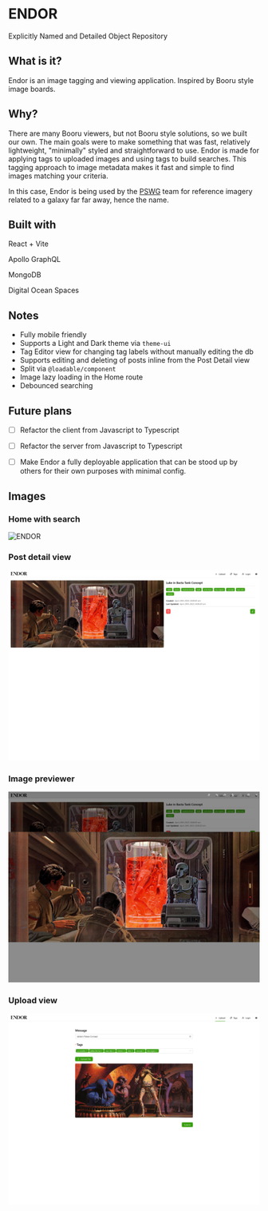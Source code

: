 # ENDOR

Explicitly Named and Detailed Object Repository

## What is it?

Endor is an image tagging and viewing application. Inspired by Booru style image boards.

## Why?

There are many Booru viewers, but not Booru style solutions, so we built our own. The main goals were to make something that was fast, relatively lightweight, "minimally" styled and straightforward to use. Endor is made for applying tags to uploaded images and using tags to build searches. This tagging approach to image metadata makes it fast and simple to find images matching your criteria.

In this case, Endor is being used by the [PSWG](https://github.com/Parzivail-Modding-Team/GalaxiesParzisStarWarsMod) team for reference imagery related to a galaxy far far away, hence the name.

## Built with

React + Vite

Apollo GraphQL

MongoDB

Digital Ocean Spaces

## Notes

- Fully mobile friendly
- Supports a Light and Dark theme via `theme-ui`
- Tag Editor view for changing tag labels without manually editing the db
- Supports editing and deleting of posts inline from the Post Detail view
- Split via `@loadable/component`
- Image lazy loading in the Home route
- Debounced searching

## Future plans

- [ ] Refactor the client from Javascript to Typescript

- [ ] Refactor the server from Javascript to Typescript

- [ ] Make Endor a fully deployable application that can be stood up by others for their own purposes with minimal config.

## Images

### Home with search

![ENDOR](./assets/endor_1.png)

### Post detail view

![ENDOR](./assets/endor_2.png)

### Image previewer

![ENDOR](./assets/endor_3.png)

### Upload view

![ENDOR](./assets/endor_4.png)
